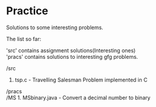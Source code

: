 # Practice

Solutions to some interesting problems.

The list so far:

'src' contains assignment solutions(Interesting ones)  
'pracs' contains solutions to interesting gfg problems.

/src
1. tsp.c - Travelling Salesman Problem implemented in C

/pracs  
  /MS
    1. MSbinary.java - Convert a decimal number to binary
